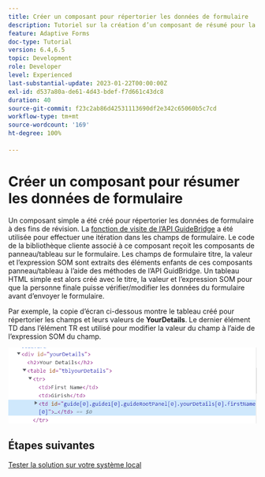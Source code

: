 ```yaml
---
title: Créer un composant pour répertorier les données de formulaire
description: Tutoriel sur la création d’un composant de résumé pour la révision des données de formulaire avant envoi.
feature: Adaptive Forms
doc-type: Tutorial
version: 6.4,6.5
topic: Development
role: Developer
level: Experienced
last-substantial-update: 2023-01-22T00:00:00Z
exl-id: d537a80a-de61-4d43-bdef-f7d661c43dc8
duration: 40
source-git-commit: f23c2ab86d42531113690df2e342c65060b5c7cd
workflow-type: tm+mt
source-wordcount: '169'
ht-degree: 100%

---
```


# Créer un composant pour résumer les données de formulaire

Un composant simple a été créé pour répertorier les données de formulaire à des fins de révision. La [fonction de visite de l’API GuideBridge](https://developer.adobe.com/experience-manager/reference-materials/6-5/forms/javascript-api/GuideBridge.html?q=visit) a été utilisée pour effectuer une itération dans les champs de formulaire. Le code de la bibliothèque cliente associé à ce composant reçoit les composants de panneau/tableau sur le formulaire. Les champs de formulaire titre, la valeur et l’expression SOM sont extraits des éléments enfants de ces composants panneau/tableau à l’aide des méthodes de l’API GuidBridge. Un tableau HTML simple est alors créé avec le titre, la valeur et l’expression SOM pour que la personne finale puisse vérifier/modifier les données du formulaire avant d’envoyer le formulaire.

Par exemple, la copie d’écran ci-dessous montre le tableau créé pour répertorier les champs et leurs valeurs de **YourDetails**. Le dernier élément TD dans l’élément TR est utilisé pour modifier la valeur du champ à l’aide de l’expression SOM du champ.

![visit-func](assets/visit-function.png)

## Étapes suivantes

[Tester la solution sur votre système local](./deploy-on-your-system.md)

